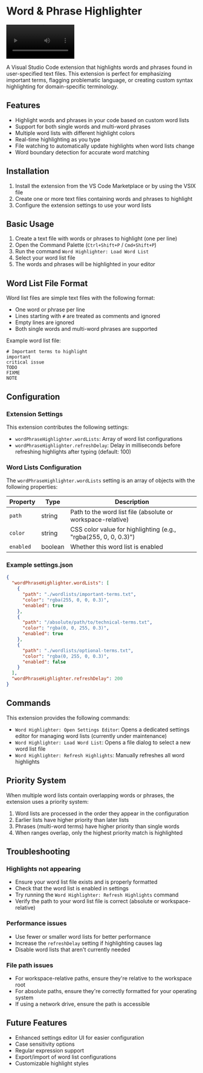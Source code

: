 # Word & Phrase Highlighter

<video src='[your URL here](https://github.com/juangrukat/gpt-highlighter/blob/main/gpt%20highlighter.mp4)' width=180/></video>

A Visual Studio Code extension that highlights words and phrases found in user-specified text files. This extension is perfect for emphasizing important terms, flagging problematic language, or creating custom syntax highlighting for domain-specific terminology.

## Features

- Highlight words and phrases in your code based on custom word lists
- Support for both single words and multi-word phrases
- Multiple word lists with different highlight colors
- Real-time highlighting as you type
- File watching to automatically update highlights when word lists change
- Word boundary detection for accurate word matching

## Installation

1. Install the extension from the VS Code Marketplace or by using the VSIX file
2. Create one or more text files containing words and phrases to highlight
3. Configure the extension settings to use your word lists

## Basic Usage

1. Create a text file with words or phrases to highlight (one per line)
2. Open the Command Palette (`Ctrl+Shift+P` / `Cmd+Shift+P`)
3. Run the command `Word Highlighter: Load Word List`
4. Select your word list file
5. The words and phrases will be highlighted in your editor

## Word List File Format

Word list files are simple text files with the following format:

- One word or phrase per line
- Lines starting with `#` are treated as comments and ignored
- Empty lines are ignored
- Both single words and multi-word phrases are supported

Example word list file:

```
# Important terms to highlight
important
critical issue
TODO
FIXME
NOTE
```

## Configuration

### Extension Settings

This extension contributes the following settings:

* `wordPhraseHighlighter.wordLists`: Array of word list configurations
* `wordPhraseHighlighter.refreshDelay`: Delay in milliseconds before refreshing highlights after typing (default: 100)

### Word Lists Configuration

The `wordPhraseHighlighter.wordLists` setting is an array of objects with the following properties:

| Property | Type | Description |
|----------|------|-------------|
| `path` | string | Path to the word list file (absolute or workspace-relative) |
| `color` | string | CSS color value for highlighting (e.g., "rgba(255, 0, 0, 0.3)") |
| `enabled` | boolean | Whether this word list is enabled |

### Example settings.json

```json
{
  "wordPhraseHighlighter.wordLists": [
    {
      "path": "./wordlists/important-terms.txt",
      "color": "rgba(255, 0, 0, 0.3)",
      "enabled": true
    },
    {
      "path": "/absolute/path/to/technical-terms.txt",
      "color": "rgba(0, 0, 255, 0.3)",
      "enabled": true
    },
    {
      "path": "./wordlists/optional-terms.txt",
      "color": "rgba(0, 255, 0, 0.3)",
      "enabled": false
    }
  ],
  "wordPhraseHighlighter.refreshDelay": 200
}
```

## Commands

This extension provides the following commands:

* `Word Highlighter: Open Settings Editor`: Opens a dedicated settings editor for managing word lists (currently under maintenance)
* `Word Highlighter: Load Word List`: Opens a file dialog to select a new word list file
* `Word Highlighter: Refresh Highlights`: Manually refreshes all word highlights

## Priority System

When multiple word lists contain overlapping words or phrases, the extension uses a priority system:

1. Word lists are processed in the order they appear in the configuration
2. Earlier lists have higher priority than later lists
3. Phrases (multi-word terms) have higher priority than single words
4. When ranges overlap, only the highest priority match is highlighted

## Troubleshooting

### Highlights not appearing

- Ensure your word list file exists and is properly formatted
- Check that the word list is enabled in settings
- Try running the `Word Highlighter: Refresh Highlights` command
- Verify the path to your word list file is correct (absolute or workspace-relative)

### Performance issues

- Use fewer or smaller word lists for better performance
- Increase the `refreshDelay` setting if highlighting causes lag
- Disable word lists that aren't currently needed

### File path issues

- For workspace-relative paths, ensure they're relative to the workspace root
- For absolute paths, ensure they're correctly formatted for your operating system
- If using a network drive, ensure the path is accessible

## Future Features

- Enhanced settings editor UI for easier configuration
- Case sensitivity options
- Regular expression support
- Export/import of word list configurations
- Customizable highlight styles
